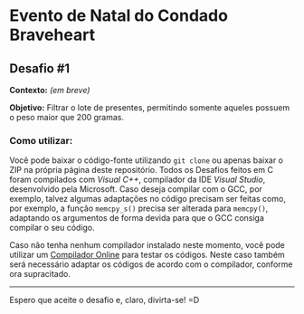 # Evento de Natal do Condado Braveheart

## Desafio #1

**Contexto:**
*(em breve)*

**Objetivo:**
Filtrar o lote de presentes, permitindo somente aqueles possuem o peso maior que 200 gramas.

### Como utilizar:
Você pode baixar o código-fonte utilizando `git clone` ou apenas baixar o ZIP na própria página deste repositório.
Todos os Desafios feitos em C foram compilados com *Visual C++*, compilador da IDE *Visual Studio*, desenvolvido pela Microsoft. Caso deseja compilar com o GCC, por exemplo,  talvez algumas adaptações no código precisam ser feitas como, por exemplo, a função `memcpy_s()` precisa ser alterada para `memcpy()`, adaptando os argumentos de forma devida para que o GCC consiga compilar o seu código.

Caso não tenha nenhum compilador instalado neste momento, você pode utilizar um [Compilador Online](https://www.onlinegdb.com/online_c_compiler) para testar os códigos. Neste caso também será necessário adaptar os códigos de acordo com o compilador, conforme ora supracitado.

<hr />

Espero que aceite o desafio e, claro, divirta-se! =D